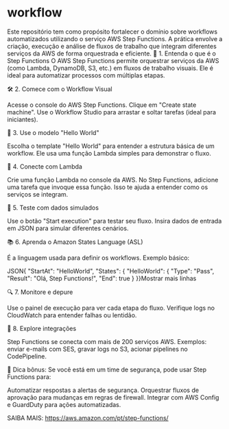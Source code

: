 # workflow
Este repositório tem como propósito fortalecer o domínio sobre workflows automatizados utilizando o serviço AWS Step Functions. A prática envolve a criação, execução e análise de fluxos de trabalho que integram diferentes serviços da AWS de forma orquestrada e eficiente.
🧭 1. Entenda o que é o Step Functions
O AWS Step Functions permite orquestrar serviços da AWS (como Lambda, DynamoDB, S3, etc.) em fluxos de trabalho visuais. Ele é ideal para automatizar processos com múltiplas etapas.

🛠️ 2. Comece com o Workflow Visual

Acesse o console do AWS Step Functions.
Clique em "Create state machine".
Use o Workflow Studio para arrastar e soltar tarefas (ideal para iniciantes).


📄 3. Use o modelo "Hello World"

Escolha o template "Hello World" para entender a estrutura básica de um workflow.
Ele usa uma função Lambda simples para demonstrar o fluxo.


🧩 4. Conecte com Lambda

Crie uma função Lambda no console da AWS.
No Step Functions, adicione uma tarefa que invoque essa função.
Isso te ajuda a entender como os serviços se integram.


🧪 5. Teste com dados simulados

Use o botão "Start execution" para testar seu fluxo.
Insira dados de entrada em JSON para simular diferentes cenários.


📚 6. Aprenda o Amazon States Language (ASL)

É a linguagem usada para definir os workflows.
Exemplo básico:

JSON{  "StartAt": "HelloWorld",  "States": {    "HelloWorld": {      "Type": "Pass",      "Result": "Olá, Step Functions!",      "End": true    }  }}Mostrar mais linhas

🔍 7. Monitore e depure

Use o painel de execução para ver cada etapa do fluxo.
Verifique logs no CloudWatch para entender falhas ou lentidão.


🧠 8. Explore integrações

Step Functions se conecta com mais de 200 serviços AWS.
Exemplos: enviar e-mails com SES, gravar logs no S3, acionar pipelines no CodePipeline.

📌 Dica bônus:
Se você está em um time de segurança, pode usar Step Functions para:

Automatizar respostas a alertas de segurança.
Orquestrar fluxos de aprovação para mudanças em regras de firewall.
Integrar com AWS Config e GuardDuty para ações automatizadas.


SAIBA MAIS:  https://aws.amazon.com/pt/step-functions/

